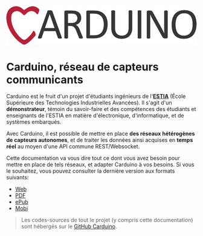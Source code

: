 <img class="logo" src='images/carduino-simple-logo.png' alt='Logo Debian' />

# Carduino, réseau de capteurs communicants

Carduino est le fruit d'un projet d'étudiants ingénieurs de l'[**ESTIA**](http://www.estia.fr) (École Supérieure des Technologies Industrielles Avancées). Il s'agit d'un **démonstrateur**, témoin du savoir-faire et des compétences des étudiants et enseignants de l'ESTIA en matière d'électronique, d'informatique, et de systèmes embarqués.

Avec Carduino, il est possible de mettre en place **des réseaux hétérogènes de capteurs autonomes**, et de traiter les données ainsi acquises en **temps réel** au moyen d'une API commune REST/Websocket.

Cette documentation va vous dire tout ce dont vous avez besoin pour mettre en place de tels réseaux, et adapter Carduino à vos besoins. Si vous le souhaitez, vous pouvez consulter la dernière version aux formats suivants:

- [Web](http://docs.carduino.com)
- [PDF](https://www.gitbook.com/download/pdf/book/carduino/carduino-docs)
- [ePub](https://www.gitbook.com/download/epub/book/carduino/carduino-docs)
- [Mobi](https://www.gitbook.com/download/mobi/book/carduino/carduino-docs)

> Les codes-sources de tout le projet (y compris cette documentation) sont hébergés sur le [GitHub Carduino](https://github.com/Carduino).